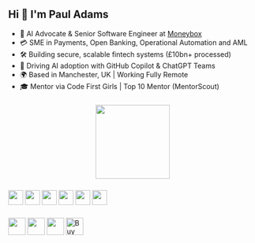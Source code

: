 <h2 align="left">Hi 👋 I'm Paul Adams</h2>

- 🧠 AI Advocate & Senior Software Engineer at [Moneybox](https://www.moneyboxapp.com)  
- 💳 SME in Payments, Open Banking, Operational Automation and AML  
- 🛠️ Building secure, scalable fintech systems (£10bn+ processed)  
- 🤖 Driving AI adoption with GitHub Copilot & ChatGPT Teams  
- 🌍 Based in Manchester, UK | Working Fully Remote  
- 🎓 Mentor via Code First Girls | Top 10 Mentor (MentorScout)

###

<div align="center">
  <img src="https://github-readme-stats.vercel.app/api/top-langs?username=Thepauladams&layout=compact&theme=dracula" height="150" />
</div>

###

<div align="left">
  <img src="https://cdn.jsdelivr.net/gh/devicons/devicon/icons/csharp/csharp-original.svg" height="30" />
  <img src="https://cdn.jsdelivr.net/gh/devicons/devicon/icons/python/python-original.svg" height="30" />
  <img src="https://cdn.jsdelivr.net/gh/devicons/devicon/icons/javascript/javascript-original.svg" height="30" />
  <img src="https://cdn.jsdelivr.net/gh/devicons/devicon/icons/react/react-original.svg" height="30" />
  <img src="https://cdn.jsdelivr.net/gh/devicons/devicon/icons/html5/html5-original.svg" height="30" />
  <img src="https://cdn.jsdelivr.net/gh/devicons/devicon/icons/css3/css3-original.svg" height="30" />
</div>

###

<div align="left">
  <a href="https://www.linkedin.com/in/thepauladams"><img src="https://img.shields.io/static/v1?message=LinkedIn&logo=linkedin&label=&color=0077B5&logoColor=white&style=for-the-badge" height="35" /></a>
  <a href="mailto:adams.paul.t@googlemail.com"><img src="https://img.shields.io/static/v1?message=Gmail&logo=gmail&label=&color=D14836&logoColor=white&style=for-the-badge" height="35" /></a>
  <a href="https://paulhub.uk"><img src="https://img.shields.io/static/v1?message=Portfolio&logo=github&label=&color=333333&logoColor=white&style=for-the-badge" height="35" /></a>
   <a href="https://ko-fi.com/thepauladams" target="_blank">
    <img src="https://ko-fi.com/img/githubbutton_sm.svg" height="35" alt="Buy Me a Coffee at ko-fi.com" />
  </a>

</div>


